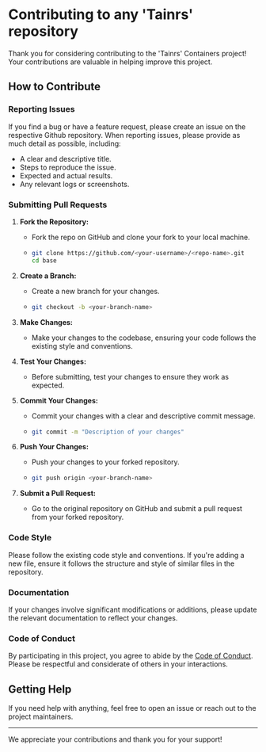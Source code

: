 # Contributing to any 'Tainrs' repository

Thank you for considering contributing to the 'Tainrs' Containers project! Your contributions are valuable in helping improve this project.

## How to Contribute

### Reporting Issues

If you find a bug or have a feature request, please create an issue on the respective Github repository. When reporting issues, please provide as much detail as possible, including:

- A clear and descriptive title.
- Steps to reproduce the issue.
- Expected and actual results.
- Any relevant logs or screenshots.

### Submitting Pull Requests

1. **Fork the Repository:**
   - Fork the repo on GitHub and clone your fork to your local machine.
   - ```sh
     git clone https://github.com/<your-username>/<repo-name>.git
     cd base
     ```

2. **Create a Branch:**
   - Create a new branch for your changes.
   - ```sh
     git checkout -b <your-branch-name>
     ```

3. **Make Changes:**
   - Make your changes to the codebase, ensuring your code follows the existing style and conventions.

4. **Test Your Changes:**
   - Before submitting, test your changes to ensure they work as expected.

5. **Commit Your Changes:**
   - Commit your changes with a clear and descriptive commit message.
   - ```sh
     git commit -m "Description of your changes"
     ```

6. **Push Your Changes:**
   - Push your changes to your forked repository.
   - ```sh
     git push origin <your-branch-name>
     ```

7. **Submit a Pull Request:**
   - Go to the original repository on GitHub and submit a pull request from your forked repository.

### Code Style

Please follow the existing code style and conventions. If you're adding a new file, ensure it follows the structure and style of similar files in the repository.

### Documentation

If your changes involve significant modifications or additions, please update the relevant documentation to reflect your changes.

### Code of Conduct

By participating in this project, you agree to abide by the [Code of Conduct](CODE_OF_CONDUCT.md). Please be respectful and considerate of others in your interactions.

## Getting Help

If you need help with anything, feel free to open an issue or reach out to the project maintainers.

---

We appreciate your contributions and thank you for your support!
